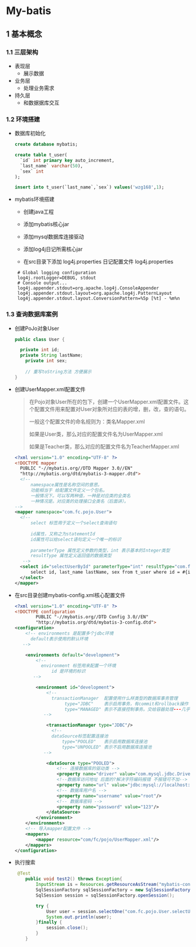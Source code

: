 # My-batis

## 1 基本概念

### 1.1 三层架构

- 表现层
  - 展示数据
- 业务层
  - 处理业务需求
- 持久层
  - 和数据据库交互

### 1.2 环境搭建

- 数据库初始化

  ```sql
  create database mybatis;
  
  create table t_user(
  	`id` int primary key auto_increment,
  	`last_name`	varchar(50),
  	`sex` int
  );
  
  insert into t_user(`last_name`,`sex`) values('wzg168',1);
  ```

- mybatis环境搭建

  - 创建java工程

  - 添加mybatis核心jar

  - 添加mysql数据库连接驱动

  - 添加log4j日记所需核心jar 

  - 在src目录下添加 log4j.properties 日记配置文件 log4j.properties

   ```text
    # Global logging configuration
    log4j.rootLogger=DEBUG, stdout
    # Console output...
    log4j.appender.stdout=org.apache.log4j.ConsoleAppender
    log4j.appender.stdout.layout=org.apache.log4j.PatternLayout
    log4j.appender.stdout.layout.ConversionPattern=%5p [%t] - %m%n
   ```
  
    

### 1.3 查询数据库案例

- 创建PoJo对象User

  ```java
  public class User {
  
  	private int id;
  	private String lastName;
      private int sex;
      
      // 重写toString方法 方便展示
  }
  ```

- 创建UserMapper.xml配置文件

  > 在Pojo对象User所在的包下，创建一个UserMapper.xml配置文件。这个配置文件用来配置对User对象所对应的表的增，删，改，查的语句。
  >
  > 一般这个配置文件的命名规则为：类名Mapper.xml
  >
  >  
  >
  > 如果是User类，那么对应的配置文件名为UserMapper.xml
  >
  > 如果是Teacher类，那么对应的配置文件名为TeacherMapper.xml

  ```xml
  <?xml version="1.0" encoding="UTF-8" ?>
  <!DOCTYPE mapper
    PUBLIC "-//mybatis.org//DTD Mapper 3.0//EN"
    "http://mybatis.org/dtd/mybatis-3-mapper.dtd">
    <!-- 
    	namespace属性是名称空间的意思。
    	功能相当于 给配置文件定义一个包名。
    	一般情况下。可以写两种值，一种是对应类的全类名
    	一种情况是。对应类的处理接口全类名（后面讲）。
  -->
  <mapper namespace="com.fc.pojo.User">
  	<!-- 
  		select 标签用于定义一个select查询语句
  		
  		id属性，又称之为statementId
  		id属性可以给select语句定义一个唯一的标识
  		
  		parameterType 属性定义参数的类型，int 表示基本的Integer类型
  		resultType 属性定义返回值的数据类型
  	 -->
  	<select id="selectUserById" parameterType="int" resultType="com.fc.pojo.User">
  		select id, last_name lastName, sex from t_user where id = #{id}
  	</select>
  </mapper>
  ```

- 在src目录创建mybatis-config.xml核心配置文件

  ```xml
  <?xml version="1.0" encoding="UTF-8" ?>
  <!DOCTYPE configuration
          PUBLIC "-//mybatis.org//DTD Config 3.0//EN"
          "http://mybatis.org/dtd/mybatis-3-config.dtd">
  <configuration>
      <!-- environments 是配置多个jdbc环境 
  		default表示使用的默认环境 
  	 -->
  
      <environments default="development">
          <!-- 
  			environment 标签用来配置一个环境 
  				id 是环境的标识
  		 -->
  
          <environment id="development">
              <!-- 
  				transactionManager	配置使用什么样类型的数据库事务管理
  					 type="JDBC"  	表示启用事务，有commit和rollback操作
  					 type="MANAGED" 表示不直接控制事务。交给容器处理---几乎不用。
  			 -->
  
              <transactionManager type="JDBC"/>
              	<!-- 
  				dataSource标签配置连接池
  					type="POOLED"	表示启用数据库连接池
  					type="UNPOOLED"	表示不启用数据库连接池
  			 -->
  
              <dataSource type="POOLED">
                  <!-- 连接数据库的驱动类 -->
                  <property name="driver" value="com.mysql.jdbc.Driver"/>
                  <!--数据库访问地址 后面的?解决字符编码报错 不报错可不加-->
                  <property name="url" value="jdbc:mysql://localhost:3306/sys_demo?useUnicode=true&amp;characterEncoding=utf8"/>
                  <!-- 数据库用户名 -->	
                  <property name="username" value="root"/>
                  <!-- 数据库密码 -->
                  <property name="password" value="123"/>
              </dataSource>
          </environment>
      </environments>
      <!-- 导入mapper配置文件 -->
      <mappers>
          <mapper resource="com/fc/pojo/UserMapper.xml"/>
      </mappers>
  </configuration>
  ```

- 执行搜索

  ```java
   @Test
      public void test2() throws Exception{
          InputStream is = Resources.getResourceAsStream("mybatis-config.xml");
          SqlSessionFactory sqlSessionFactory = new SqlSessionFactoryBuilder().build(is);
          SqlSession session = sqlSessionFactory.openSession();
  
          try {
              User user = session.selectOne("com.fc.pojo.User.selectUserById",1);
              System.out.println(user);
          }finally {
              session.close();
          }
      }
  ```

  

